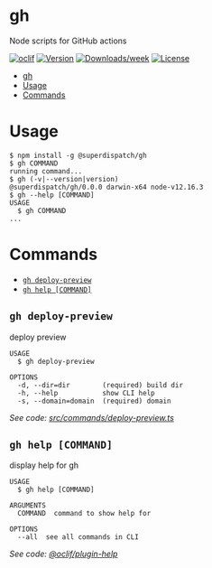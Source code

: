 # gh

Node scripts for GitHub actions

[![oclif](https://img.shields.io/badge/cli-oclif-brightgreen.svg)](https://oclif.io)
[![Version](https://img.shields.io/npm/v/gh.svg)](https://npmjs.org/package/@superdispatch/gh)
[![Downloads/week](https://img.shields.io/npm/dw/gh.svg)](https://npmjs.org/package/@superdispatch/gh)
[![License](https://img.shields.io/npm/l/gh.svg)](https://github.com/superdispatch/superdispatch/js-tools/blob/master/package.json)

<!-- toc -->

- [gh](#gh)
- [Usage](#usage)
- [Commands](#commands)
<!-- tocstop -->

# Usage

<!-- usage -->

```sh-session
$ npm install -g @superdispatch/gh
$ gh COMMAND
running command...
$ gh (-v|--version|version)
@superdispatch/gh/0.0.0 darwin-x64 node-v12.16.3
$ gh --help [COMMAND]
USAGE
  $ gh COMMAND
...
```

<!-- usagestop -->

# Commands

<!-- commands -->

- [`gh deploy-preview`](#gh-deploy-preview)
- [`gh help [COMMAND]`](#gh-help-command)

## `gh deploy-preview`

deploy preview

```
USAGE
  $ gh deploy-preview

OPTIONS
  -d, --dir=dir        (required) build dir
  -h, --help           show CLI help
  -s, --domain=domain  (required) domain
```

_See code: [src/commands/deploy-preview.ts](https://github.com/superdispatch/js-tools/blob/v0.0.0/src/commands/deploy-preview.ts)_

## `gh help [COMMAND]`

display help for gh

```
USAGE
  $ gh help [COMMAND]

ARGUMENTS
  COMMAND  command to show help for

OPTIONS
  --all  see all commands in CLI
```

_See code: [@oclif/plugin-help](https://github.com/oclif/plugin-help/blob/v3.2.0/src/commands/help.ts)_

<!-- commandsstop -->
